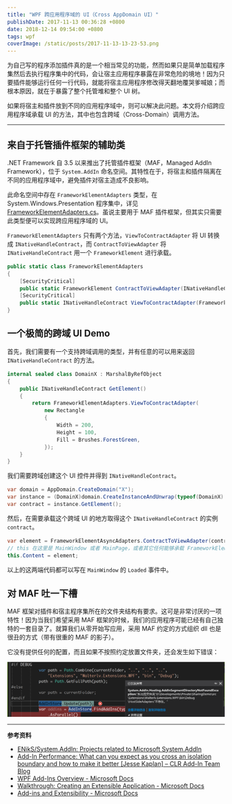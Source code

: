 ```yaml
---
title: "WPF 跨应用程序域的 UI（Cross AppDomain UI）"
publishDate: 2017-11-13 00:36:28 +0800
date: 2018-12-14 09:54:00 +0800
tags: wpf
coverImage: /static/posts/2017-11-13-13-23-53.png
---
```


为自己写的程序添加插件真的是一个相当常见的功能，然而如果只是简单加载程序集然后去执行程序集中的代码，会让宿主应用程序暴露在非常危险的境地！因为只要插件能够运行任何一行代码，就能将宿主应用程序修改得天翻地覆哭爹喊娘；而根本原因，就在于暴露了整个托管堆和整个 UI 树。

如果将宿主和插件放到不同的应用程序域中，则可以解决此问题。本文将介绍跨应用程序域承载 UI 的方法，其中也包含跨域（Cross-Domain）调用方法。

---

<p id="toc"></p>

## 来自于托管插件框架的辅助类

.NET Framework 自 3.5 以来推出了托管插件框架（MAF，Managed AddIn Framework），位于 `System.AddIn` 命名空间。其特性在于，将宿主和插件隔离在不同的应用程序域中，避免插件对宿主造成不良影响。

此命名空间中存在 `FrameworkElementAdapters` 类型，在 System.Windows.Presentation 程序集中，详见 [FrameworkElementAdapters.cs](http://referencesource.microsoft.com/#System.Windows.Presentation/System/AddIn/Pipeline/FrameworkElementAdapters.cs)。虽说主要用于 MAF 插件框架，但其实只需要此类型便可以实现跨应用程序域的 UI。

`FrameworkElementAdapters` 只有两个方法，`ViewToContractAdapter` 将 UI 转换成 `INativeHandleContract`，而 `ContractToViewAdapter` 将 `INativeHandleContract` 用一个 `FrameworkElement` 进行承载。

```csharp
public static class FrameworkElementAdapters
{
    [SecurityCritical]
    public static FrameworkElement ContractToViewAdapter(INativeHandleContract nativeHandleContract);
    [SecurityCritical]
    public static INativeHandleContract ViewToContractAdapter(FrameworkElement root);
}
```

## 一个极简的跨域 UI Demo

首先，我们需要有一个支持跨域调用的类型，并有任意的可以用来返回 `INativeHandleContract` 的方法。

```csharp
internal sealed class DomainX : MarshalByRefObject
{
    public INativeHandleContract GetElement()
    {
        return FrameworkElementAdapters.ViewToContractAdapter(
            new Rectangle
            {
                Width = 200,
                Height = 100,
                Fill = Brushes.ForestGreen,
            });
    }
}
```

我们需要跨域创建这个 UI 控件并得到 `INativeHandleContract`。

```csharp
var domain = AppDomain.CreateDomain("X");
var instance = (DomainX)domain.CreateInstanceAndUnwrap(typeof(DomainX).Assembly.FullName, typeof(DomainX).FullName);
var contract = instance.GetElement();
```

然后，在需要承载这个跨域 UI 的地方取得这个 `INativeHandleContract` 的实例 `contract`。

```csharp
var element = FrameworkElementAsyncAdapters.ContractToViewAdapter(contract);
// this 在这里是 MainWindow 或者 MainPage，或者其它任何能够承载 FrameworkElement 的对象。
this.Content = element;
```

以上的这两端代码都可以写在 `MainWindow` 的 `Loaded` 事件中。

## 对 MAF 吐一下槽

MAF 框架对插件和宿主程序集所在的文件夹结构有要求。这可是非常讨厌的一项特性！因为当我们希望采用 MAF 框架的时候，我们的应用程序可能已经有自己独特的一套目录了。就算我们从零开始写应用，采用 MAF 约定的方式组织 dll 也是很丑的方式（带有很重的 MAF 的影子）。

它没有提供任何的配置，而且如果不按照约定放置文件夹，还会发生如下错误：

![](/static/posts/2017-11-13-13-23-53.png)

---

**参考资料**

- [ENikS/System.AddIn: Projects related to Microsoft System.AddIn](https://github.com/ENikS/System.AddIn)
- [Add-In Performance: What can you expect as you cross an isolation boundary and how to make it better [Jesse Kaplan] – CLR Add-In Team Blog](https://blogs.msdn.microsoft.com/clraddins/2008/02/22/add-in-performance-what-can-you-expect-as-you-cross-an-isolation-boundary-and-how-to-make-it-better-jesse-kaplan/)
- [WPF Add-Ins Overview - Microsoft Docs](https://docs.microsoft.com/en-us/dotnet/framework/wpf/app-development/wpf-add-ins-overview?wt.mc_id=MVP)
- [Walkthrough: Creating an Extensible Application - Microsoft Docs](https://docs.microsoft.com/en-us/dotnet/framework/add-ins/walkthrough-create-extensible-app?wt.mc_id=MVP)
- [Add-ins and Extensibility - Microsoft Docs](https://docs.microsoft.com/en-us/dotnet/framework/add-ins/?wt.mc_id=MVP)

